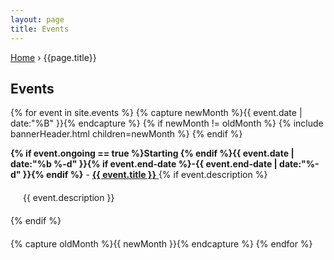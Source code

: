 ```yaml
---
layout: page
title: Events
---
```


<style>
.Events__Event {
  margin-bottom: 20px;
}
</style>

<p id="breadcrumbs">
  <a href="{{ site.baseurl }}/">Home</a> &rsaquo; {{page.title}}
</p>

## Events

{% for event in site.events %}
  {% capture newMonth %}{{ event.date | date:"%B" }}{% endcapture %}
  {% if newMonth != oldMonth %}
  {% include bannerHeader.html children=newMonth %}
  {% endif %}
  <div class="Events__Event">
  <b>{% if event.ongoing == true %}Starting {% endif %}{{ event.date | date:"%b %-d" }}{% if event.end-date %}-{{ event.end-date | date:"%-d" }}{% endif %}</b> -
  <a href="{{event.url}}">
  <b>{{ event.title }}</b>
  </a>
  {% if event.description %}<div style='padding: 20px;'>{{ event.description }}</div>{% endif %}
  </div>
  {% capture oldMonth %}{{ newMonth }}{% endcapture %}
{% endfor %}
